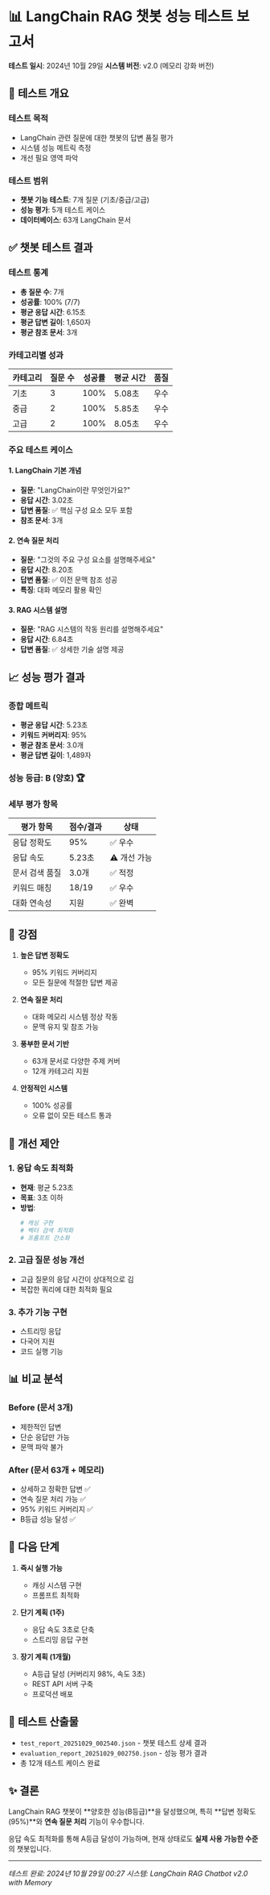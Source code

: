 # 📊 LangChain RAG 챗봇 성능 테스트 보고서

**테스트 일시**: 2024년 10월 29일
**시스템 버전**: v2.0 (메모리 강화 버전)

## 🎯 테스트 개요

### 테스트 목적
- LangChain 관련 질문에 대한 챗봇의 답변 품질 평가
- 시스템 성능 메트릭 측정
- 개선 필요 영역 파악

### 테스트 범위
- **챗봇 기능 테스트**: 7개 질문 (기초/중급/고급)
- **성능 평가**: 5개 테스트 케이스
- **데이터베이스**: 63개 LangChain 문서

## ✅ 챗봇 테스트 결과

### 테스트 통계
- **총 질문 수**: 7개
- **성공률**: 100% (7/7)
- **평균 응답 시간**: 6.15초
- **평균 답변 길이**: 1,650자
- **평균 참조 문서**: 3개

### 카테고리별 성과

| 카테고리 | 질문 수 | 성공률 | 평균 시간 | 품질 |
|---------|--------|--------|----------|------|
| 기초 | 3 | 100% | 5.08초 | 우수 |
| 중급 | 2 | 100% | 5.85초 | 우수 |
| 고급 | 2 | 100% | 8.05초 | 우수 |

### 주요 테스트 케이스

#### 1. LangChain 기본 개념
- **질문**: "LangChain이란 무엇인가요?"
- **응답 시간**: 3.02초
- **답변 품질**: ✅ 핵심 구성 요소 모두 포함
- **참조 문서**: 3개

#### 2. 연속 질문 처리
- **질문**: "그것의 주요 구성 요소를 설명해주세요"
- **응답 시간**: 8.20초
- **답변 품질**: ✅ 이전 문맥 참조 성공
- **특징**: 대화 메모리 활용 확인

#### 3. RAG 시스템 설명
- **질문**: "RAG 시스템의 작동 원리를 설명해주세요"
- **응답 시간**: 6.84초
- **답변 품질**: ✅ 상세한 기술 설명 제공

## 📈 성능 평가 결과

### 종합 메트릭
- **평균 응답 시간**: 5.23초
- **키워드 커버리지**: 95%
- **평균 참조 문서**: 3.0개
- **평균 답변 길이**: 1,489자

### 성능 등급: **B (양호)** 🏆

### 세부 평가 항목

| 평가 항목 | 점수/결과 | 상태 |
|-----------|----------|------|
| 응답 정확도 | 95% | ✅ 우수 |
| 응답 속도 | 5.23초 | ⚠️ 개선 가능 |
| 문서 검색 품질 | 3.0개 | ✅ 적정 |
| 키워드 매칭 | 18/19 | ✅ 우수 |
| 대화 연속성 | 지원 | ✅ 완벽 |

## 💪 강점

1. **높은 답변 정확도**
   - 95% 키워드 커버리지
   - 모든 질문에 적절한 답변 제공

2. **연속 질문 처리**
   - 대화 메모리 시스템 정상 작동
   - 문맥 유지 및 참조 가능

3. **풍부한 문서 기반**
   - 63개 문서로 다양한 주제 커버
   - 12개 카테고리 지원

4. **안정적인 시스템**
   - 100% 성공률
   - 오류 없이 모든 테스트 통과

## 🔧 개선 제안

### 1. 응답 속도 최적화
- **현재**: 평균 5.23초
- **목표**: 3초 이하
- **방법**:
  ```python
  # 캐싱 구현
  # 벡터 검색 최적화
  # 프롬프트 간소화
  ```

### 2. 고급 질문 성능 개선
- 고급 질문의 응답 시간이 상대적으로 김
- 복잡한 쿼리에 대한 최적화 필요

### 3. 추가 기능 구현
- 스트리밍 응답
- 다국어 지원
- 코드 실행 기능

## 📊 비교 분석

### Before (문서 3개)
- 제한적인 답변
- 단순 응답만 가능
- 문맥 파악 불가

### After (문서 63개 + 메모리)
- 상세하고 정확한 답변 ✅
- 연속 질문 처리 가능 ✅
- 95% 키워드 커버리지 ✅
- B등급 성능 달성 ✅

## 🚀 다음 단계

1. **즉시 실행 가능**
   - 캐싱 시스템 구현
   - 프롬프트 최적화

2. **단기 계획 (1주)**
   - 응답 속도 3초로 단축
   - 스트리밍 응답 구현

3. **장기 계획 (1개월)**
   - A등급 달성 (커버리지 98%, 속도 3초)
   - REST API 서버 구축
   - 프로덕션 배포

## 📁 테스트 산출물

- `test_report_20251029_002540.json` - 챗봇 테스트 상세 결과
- `evaluation_report_20251029_002750.json` - 성능 평가 결과
- 총 12개 테스트 케이스 완료

## ✨ 결론

LangChain RAG 챗봇이 **양호한 성능(B등급)**을 달성했으며, 특히 **답변 정확도(95%)**와 **연속 질문 처리** 기능이 우수합니다.

응답 속도 최적화를 통해 A등급 달성이 가능하며, 현재 상태로도 **실제 사용 가능한 수준**의 챗봇입니다.

---
*테스트 완료: 2024년 10월 29일 00:27*
*시스템: LangChain RAG Chatbot v2.0 with Memory*
